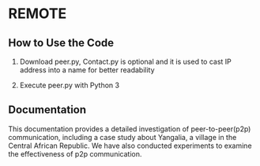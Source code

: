 # REMOTE

## How to Use the Code

1. Download peer.py, Contact.py is optional and it is used to cast IP address into a name for better readability

2. Execute peer.py with Python 3


## Documentation
This documentation provides a detailed investigation of peer-to-peer(p2p) communication, including a case study about Yangalia, a village in the Central African Republic. We have also conducted experiments to examine the effectiveness of p2p communication.
